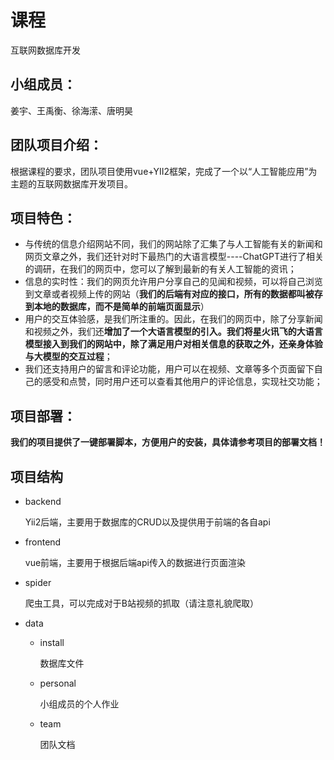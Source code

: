 # 课程

互联网数据库开发

## 小组成员：

姜宇、王禹衡、徐海潆、唐明昊

## 团队项目介绍：

根据课程的要求，团队项目使用vue+YII2框架，完成了一个以“人工智能应用”为主题的互联网数据库开发项目。

## 项目特色：

* 与传统的信息介绍网站不同，我们的网站除了汇集了与人工智能有关的新闻和网页文章之外，我们还针对时下最热门的大语言模型----ChatGPT进行了相关的调研，在我们的网页中，您可以了解到最新的有关人工智能的资讯；
* 信息的实时性：我们的网页允许用户分享自己的见闻和视频，可以将自己浏览到文章或者视频上传的网站（**我们的后端有对应的接口，所有的数据都叫被存到本地的数据库，而不是简单的前端页面显示**）
* 用户的交互体验感，是我们所注重的。因此，在我们的网页中，除了分享新闻和视频之外，我们还**增加了一个大语言模型的引入。我们将星火讯飞的大语言模型接入到我们的网站中，除了满足用户对相关信息的获取之外，还亲身体验与大模型的交互过程**；
* 我们还支持用户的留言和评论功能，用户可以在视频、文章等多个页面留下自己的感受和点赞，同时用户还可以查看其他用户的评论信息，实现社交功能；

## 项目部署：
**我们的项目提供了一键部署脚本，方便用户的安装，具体请参考项目的部署文档！**

## 项目结构

- backend

  Yii2后端，主要用于数据库的CRUD以及提供用于前端的各自api

- frontend

  vue前端，主要用于根据后端api传入的数据进行页面渲染

- spider

  爬虫工具，可以完成对于B站视频的抓取（请注意礼貌爬取）

- data

  - install

    数据库文件

  - personal

    小组成员的个人作业

  - team

    团队文档

